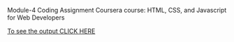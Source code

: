 Module-4 Coding Assignment
Coursera course: HTML, CSS, and Javascript for Web Developers

[To see the output CLICK HERE](https://akhilstar1.github.io/WebDevelopment/Project%20Asiignments/module_4/)
